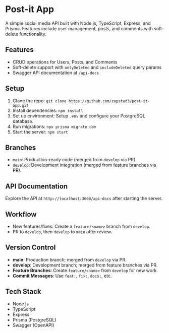 # Post-it App

A simple social media API built with Node.js, TypeScript, Express, and Prisma. Features include user management, posts, and comments with soft-delete functionality.

## Features

- CRUD operations for Users, Posts, and Comments
- Soft-delete support with `onlyDeleted` and `includeDeleted` query params
- Swagger API documentation at `/api-docs`

## Setup

1. Clone the repo: `git clone https://github.com/copstud3/post-it-app.git`
2. Install dependencies: `npm install`
3. Set up environment: Setup `.env` and configure your PostgreSQL database.
4. Run migrations: `npx prisma migrate dev`
5. Start the server: `npm start`

## Branches
- `main`: Production-ready code (merged from `develop` via PR).
- `develop`: Development integration (merged from feature branches via PR).

## API Documentation

Explore the API at `http://localhost:3000/api-docs` after starting the server.

## Workflow
- New features/fixes: Create a `feature/<name>` branch from `develop`.
- PR to `develop`, then `develop` to `main` after review.

## Version Control
- **main**: Production branch; merged from `develop` via PR.
- **develop**: Development branch; merged from feature branches via PR.
- **Feature Branches**: Create `feature/<name>` from `develop` for new work.
- **Commit Messages**: Use `feat:`, `fix:`, `docs:`, etc.

## Tech Stack

- Node.js
- TypeScript
- Express
- Prisma (PostgreSQL)
- Swagger (OpenAPI)

